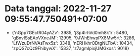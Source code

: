 # Data tanggal: 2022-11-27 09:55:47.750491+07:00

* {'nGpp7GEctR04yAZv': 3985, 'j3p4IrhVd0mh8k1r': 5480, 'gBnvISsEAoVXneJM': 12995, '9JWnEhwpPX8Mw5rt': 3286, 'LfWzuDrNVAsTwx5z': 3348, 'nERHkhrODtgNLTbA': 10434, 'zpQS7cQz9FhibywX': 15337, 'z7agmIpixjUMGxos': 9018}
